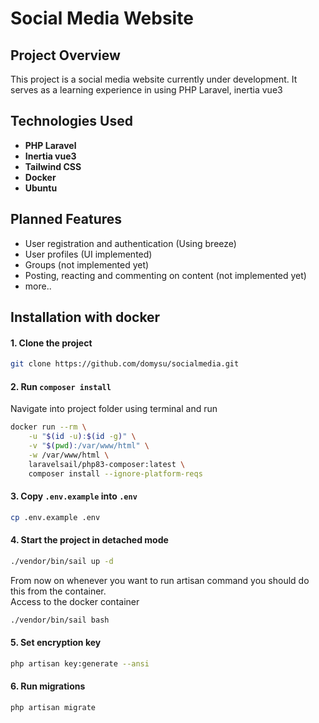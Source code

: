 # Social Media Website

## Project Overview

This project is a social media website currently under development. It serves as a learning experience in using PHP Laravel, inertia vue3

## Technologies Used

- **PHP Laravel**
- **Inertia vue3**
- **Tailwind CSS**
- **Docker**
- **Ubuntu** 

## Planned Features

- User registration and authentication (Using breeze)
- User profiles (UI implemented)
- Groups (not implemented yet)
- Posting, reacting and commenting on content (not implemented yet)
- more..

## Installation with docker

#### 1. Clone the project
```bash
git clone https://github.com/domysu/socialmedia.git
```

#### 2. Run `composer install`
Navigate into project folder using terminal and run

```bash
docker run --rm \
    -u "$(id -u):$(id -g)" \
    -v "$(pwd):/var/www/html" \
    -w /var/www/html \
    laravelsail/php83-composer:latest \
    composer install --ignore-platform-reqs
```

#### 3. Copy `.env.example` into `.env`

```bash
cp .env.example .env
```

#### 4. Start the project in detached mode

```bash
./vendor/bin/sail up -d
```
From now on whenever you want to run artisan command you should do this from the container. <br>
Access to the docker container
```bash
./vendor/bin/sail bash
```

#### 5. Set encryption key

```bash
php artisan key:generate --ansi
```

#### 6. Run migrations

```bash
php artisan migrate
```

